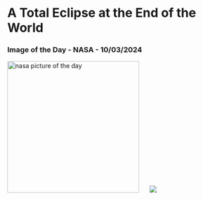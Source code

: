 # A Total Eclipse at the End of the World
### Image of the Day - NASA - 10/03/2024
<img src="https://apod.nasa.gov/apod/image/2403/AntarcticEclipse_bruenjes_960.jpg" alt="nasa picture of the day" width="300"/>&nbsp; &nbsp; &nbsp; <img src="https://github-readme-streak-stats.herokuapp.com/?user=tempo-riz&theme=tokyonight" >



  

